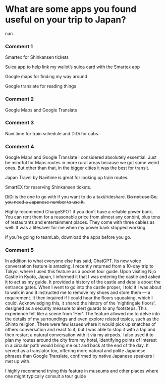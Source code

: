 # What are some apps you found useful on your trip to Japan?

nan

### Comment 1

Smartex for Shinkansen tickets

Suica app to help link my wallet’s suica card with the Smartex app 

Google maps for finding my way around

Google translate for reading things

### Comment 2

Google Maps and Google Translate

### Comment 3

Navi time for train schedule and DiDi for cabs.

### Comment 4

Google Maps and Google Translate I considered absolutely essential. Just be mindful for Maps routes in more rural areas because we got some weird ones. But other than that, in the bigger cities it was the best for transit. 

Japan Travel by Navitime is great for looking up train routes. 

SmartEX for reserving Shinkansen tickets. 

DiDi is the one to go with if you want to do a taxi/rideshare. ~~Do not use Go, you need a Japanese number to use it.~~

Highly recommend ChargeSPOT if you don’t have a reliable power bank. You can rent them for a reasonable price from almost any conbini, plus tons of restaurants and entertainment places. They come with three cables as well. It was a lifesaver for me when my power bank stopped working. 

If you’re going to teamLab, download the apps before you go.

### Comment 5

In addition to what everyone else has said, ChatGPT. Its new voice conversation feature is amazing. I recently returned from a 10-day trip to Tokyo, where I used this feature as a pocket tour guide. Upon visiting Nijo Castle in Kyoto, Japan, I informed it that I was entering the castle and asked it to act as my guide. It provided a history of the castle and details about the entrance gates. When I went to go into the castle proper, I told it I was about to walk in and it instructed me to remove my shoes and store them — a requirement. It then inquired if I could hear the floors squeaking, which I could. Acknowledging this, it shared the history of the 'nightingale floors', designed as a security measure to alert guards to any footsteps. This experience felt like a scene from 'Her'. The feature allowed me to delve into the details of my surroundings and even explore related topics, such as the Shinto religion. There were few issues where it would pick up snatches of others conversation and react to it, but I was able to stop it with a tap and then restart a natural conversation with it via my airpods. I also used it to plan my routes around the city from my hotel, identifying points of interest in a circular path would bring me out and back at the end of the day. It served as a translator too, offering more natural and polite Japanese phrases than Google Translate, confirmed by native Japanese speakers I met up with.

I highly recommend trying this feature in museums and other places where one might typically consult a tour guide

